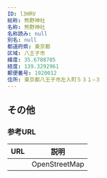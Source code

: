 ```yaml
---
ID: l3HRV
総称: 熊野神社
名称: 熊野神社
名称読み: null
別名: null
都道府県: 東京都
区域: 八王子市
緯度: 35.6788705
経度: 139.3292961
郵便番号: 1920012
住所: 東京都八王子市左入町５３１−３
---
```


## その他

### 参考URL

| URL | 説明          |
| --- | ------------- |
|     | OpenStreetMap |
